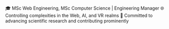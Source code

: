🎓 MSc Web Engineering, MSc Computer Science | Engineering Manager
🌐 Controlling complexities in the Web, AI, and VR realms
🔬 Committed to advancing scientific research and contributing prominently
